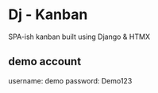 # Dj - Kanban

SPA-ish kanban built using Django & HTMX  

## demo account 
username: demo
password: Demo123
